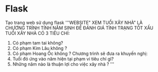 # Flask
Tạo trang web sử dụng flask
'''WEBSITE" XEM TUỔI XÂY NHÀ" LÀ CHƯƠNG TRÌNH TÍNH NĂM SINH ĐỂ ĐÁNH GIÁ TÌNH TRẠNG TỐT XẤU TUỔI XÂY NHÀ
CÓ 3 TIÊU CHÍ:
1. Có phạm tam tai không?
2. Có phạm Kim Lâu không ?
3. Có phạm Hoang Ốc không ?
Chương trình sẽ đưa ra khuyến nghị:
1. Tuổi đó ứng vào năm hiện tại phạm vi tiêu chí gì?
2. Những năm nào là thuận lợi cho việc xây nhà ?
'''
